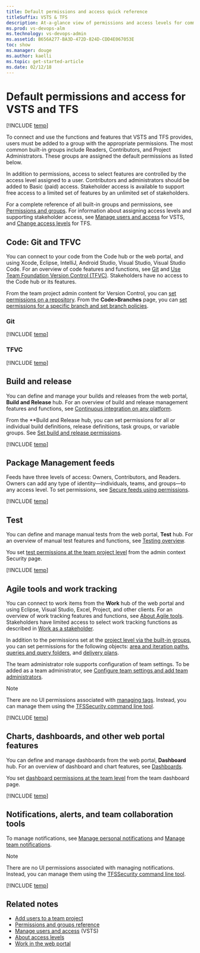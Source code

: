 ```yaml
---
title: Default permissions and access quick reference
titleSuffix: VSTS & TFS 
description: At-a-glance view of permissions and access levels for common user tasks for Visual Studio Team Services and Team Foundation Server 
ms.prod: vs-devops-alm
ms.technology: vs-devops-admin
ms.assetid: B656A277-BA3D-472D-824D-CDD4E067053E
toc: show
ms.manager: douge
ms.author: kaelli
ms.topic: get-started-article
ms.date: 02/12/18
---
```


[//]: # (monikerRange: '>= tfs-2013')

# Default permissions and access for VSTS and TFS 



[!INCLUDE [temp](../_shared/version-vsts-tfs-all-versions.md)]

To connect and use the functions and features that VSTS and TFS provides, users must be added to a group with the appropriate permissions. The most common built-in groups include Readers, Contributors, and Project Administrators. These groups are assigned the default permissions as listed below. 

In addition to permissions, access to select features are controlled by the access level assigned to a user. Contributors and administrators should be added to Basic (paid) access. Stakeholder access is available to support free access to a limited set of features by an unlimited set of stakeholders. 

For a complete reference of all built-in groups and permissions, see [Permissions and groups](permissions.md). For information about assigning access levels and supporting stakeholder access, see [Manage users and access](../accounts/add-account-users-assign-access-levels.md) for VSTS, and [Change access levels](change-access-levels.md) for TFS. 


## Code: Git and TFVC  

You can connect to your code from the Code hub or the web portal, and using Xcode, Eclipse, IntelliJ, Android Studio, Visual Studio, Visual Studio Code. For an overview of code features and functions, see [Git](../git/overview.md) and [Use Team Foundation Version Control (TFVC)](../tfvc/overview.md). Stakeholders have no access to the Code hub or its features.

From the team project admin content for Version Control, you can [set permissions on a repository](set-git-tfvc-repository-permissions.md). From the **Code>Branches** page, you can [set permissions for a specific branch and set branch policies](../git/branch-permissions.md). 

### Git
[!INCLUDE [temp](_shared/code-git.md)]

### TFVC 
[!INCLUDE [temp](_shared/code-tfvc.md)]



## Build and release

You can define and manage your builds and releases from the web portal, **Build and Release** hub. For an overview of build and release management features and functions, see [Continuous integration on any platform](../build-release/overview.md).

From the **Build and Release hub, you can set permissions for all or individual build definitions, release definitions, task groups, or variable groups. See [Set build and release permissions](../build-release/set-permissions.md). 

[!INCLUDE [temp](_shared/build-release.md)]

## Package Management feeds

Feeds have three levels of access: Owners, Contributors, and Readers. Owners can add any type of identity&mdash;individuals, teams, and groups&mdash;to any access level. To set permissions, see [Secure feeds using permissions](../package/feeds/feed-permissions.md).

[!INCLUDE [temp](_shared/package-feeds.md)]

## Test

You can define and manage manual tests from the web portal, **Test** hub. For an overview of manual test features and functions, see [Testing overview](../manual-test/index.md).  

You set [test permissions at the team project level](set-project-collection-level-permissions.md) from the admin context Security page.  

[!INCLUDE [temp](_shared/test.md)]

## Agile tools and work tracking

You can connect to work items from the **Work** hub of the web portal and using Eclipse, Visual Studio, Excel, Project, and other clients. For an overview of work tracking features and functions, see [About Agile tools](../work/backlogs/overview.md). Stakeholders have limited access to select work tracking functions as described in [Work as a stakeholder](../security/get-started-stakeholder.md).  

In addition to the permissions set at the [project level via the built-in groups](set-project-collection-level-permissions.md), you can set permissions for the following objects: [area and iteration paths](../security/set-permissions-access-work-tracking.md), [queries and query folders](../work/track/set-query-permissions.md), and [delivery plans](set-permissions-access-work-tracking.md#plan-permissions).  

The team administrator role supports configuration of team settings. To be added as a team administrator, see [Configure team settings and add team administrators](../work/scale/add-team-administrator.md). 

>[!NOTE]  
>There are no UI permissions associated with [managing tags](../work/track/add-tags-to-work-items.md). Instead, you can manage them using the [TFSSecurity command line tool](../tfs-server/command-line/tfssecurity-cmd.md#collection-level-permissions).   


[!INCLUDE [temp](_shared/work.md)]



## Charts, dashboards, and other web portal features 

You can define and manage dashboards from the web portal, **Dashboard** hub. For an overview of dashboard and chart features, see [Dashboards](../report/overview.md). 

You set [dashboard permissions at the team level](../report/dashboard-permissions.md) from the team dashboard page. 


[!INCLUDE [temp](_shared/report.md)]

## Notifications, alerts, and team collaboration tools 

To manage notifications, see [Manage personal notifications](../notifications/manage-personal-notifications.md) and [Manage team notifications](../collaborate/manage-team-notifications.md).

>[!NOTE]  
>There are no UI permissions associated with managing notifications. Instead, you can manage them using the [TFSSecurity command line tool](../tfs-server/command-line/tfssecurity-cmd.md#collection-level-permissions).

[!INCLUDE [temp](_shared/collaborate.md)]

 




## Related notes

- [Add users to a team project](../security/add-users-team-project.md)  
- [Permissions and groups reference](permissions.md)  
- [Manage users and access](../accounts/add-account-users-assign-access-levels.md) (VSTS) 
- [About access levels](access-levels.md)
- [Work in the web portal](../user-guide/work-web-portal.md) 

 
<!---

## Git repository  

<table>
<tbody valign="top">

<tr>
<th>Task</th>
<th>Readers</th>
<th>Contributors</th>
<th>Project Admins</th>
<th>Build Admins</th>
<th>Account Owner/Collection Admins</th>
</tr>

<tr>
<td>**Administer**: Rename and delete a repository. At top-level Git repository, can add repositories. At the branch level, can lock, unlock, and set permissions for the branch.</td>
<td>  </td>
<td>  </td>
<td>![checkmark](_img/checkmark.png)</td>
<td>   </td>
<td>![checkmark](_img/checkmark.png)</td>
</tr>



<tr>
<td>**Branch creation**: Create and publish branches in a repo. Users are automatically granted Administer, Contribute, and Force permissions for any branch they create.  </td>
<td> </td>
<td>![check mark](_img/checkmark.png)</td>
<td>![check mark](_img/checkmark.png)</td>
<td> </td>
<td>![check mark](_img/checkmark.png)</td>
</tr>

<tr>
<td>**Contribute**: Repo level: can push their changes to branches in the repository. Branch level: can push their changes to the branch and lock the branch.</td>
<td> </td>
<td> </td>
<td>![check mark](_img/checkmark.png)</td>
<td> </td>
<td>![check mark](_img/checkmark.png)</td>
</tr>

<tr>
<td>**Note management**: Can push and edit Git notes to a repository. Can remove notes from items if they have the Force permission.</td>
<td> </td>
<td>![check mark](_img/checkmark.png)</td>
<td>![check mark](_img/checkmark.png)</td>
<td> </td>
<td>![check mark](_img/checkmark.png)</td>
</tr>

<tr>
<td>**Read**: Can clone, fetch, pull, and explore the contents of a repository.</td>
<td>![check mark](_img/checkmark.png)</td>
<td>![check mark](_img/checkmark.png)</td>
<td>![check mark](_img/checkmark.png)</td>
<td>![check mark](_img/checkmark.png)</td>
<td>![check mark](_img/checkmark.png)</td>
</tr>

<tr>
<td>**Rewrite and destroy history (force push)**: Can force an update to a branch, delete a branch, and modify the commit history of a branch. A force update can overwrite commits added from any user.   </td>
<td> </td>
<td> </td>
<td> </td>
<td> </td>
<td> </td>
</tr>

<tr>
<td>**Tag creation**: Can push tags to a repository. Can edit or remove tags if they have the Force permission.</td>
<td> </td>
<td>![check mark](_img/checkmark.png)</td>
<td>![check mark](_img/checkmark.png)</td>
<td> </td>
<td>![check mark](_img/checkmark.png)</td>

</tr>


</tbody>
</table>

##Work tracking    



<table>
<tbody valign="top">

<tr>
<th>Task</th>
<th>Readers</th>
<th>Contributors</th>
<th>Project Admins</th>
<th>Build Admins</th>
<th>Account Owner/Collection Admins</th>
</tr>

<tr>
<td>**Create tag definition**: Can add tags through a work item form.</td>
<td>  </td>
<td>![checkmark](_img/checkmark.png)</td>
<td>![checkmark](_img/checkmark.png)</td>
<td>   </td>
<td>![checkmark](_img/checkmark.png)</td>
</tr>



<tr>
<td>**Delete work items in this project**: Can mark work items in this project as deleted. </td>
<td> </td>
<td>  </td>
<td>![check mark](_img/checkmark.png)</td>
<td>![check mark](_img/checkmark.png)</td>
<td>![check mark](_img/checkmark.png)</td>
</tr>

<tr>
<td>**Edit work items under a node**: Can edit work items under a specific area node.</td>
<td> </td>
<td>![check mark](_img/checkmark.png)</td>
<td>![check mark](_img/checkmark.png)</td>
<td> </td>
<td>![check mark](_img/checkmark.png)</td>
</tr>

<tr>
<td>**Create and modify areas and iterations**: Define the area and iteration paths available for all teams within a project.</td>
<td> </td>
<td> </td>
<td>![check mark](_img/checkmark.png)</td>
<td> </td>
<td>![check mark](_img/checkmark.png)</td>
</tr>

<tr>
<td>**Move work items out of this project**: Can move a work item from one team project to another team project within the collection.</td>
<td> </td>
<td>![check mark](_img/checkmark.png)</td>
<td>![check mark](_img/checkmark.png)</td>
<td> </td>
<td>![check mark](_img/checkmark.png)</td>
</tr>

<tr>
<td>**Permanently delete work items in this project**: Can permanently delete work items and test artifacts from the team project.</td>
<td>![check mark](_img/checkmark.png)</td>
<td>![check mark](_img/checkmark.png)</td>
<td>![check mark](_img/checkmark.png)</td>
<td>![check mark](_img/checkmark.png)</td>
<td>![check mark](_img/checkmark.png)</td>
</tr>


<tr>
<td>**View work items in this node**: Can view, but not change, work items in this area node.</td>
<td> </td>
<td>![check mark](_img/checkmark.png)</td>
<td>![check mark](_img/checkmark.png)</td>
<td> </td>
<td>![check mark](_img/checkmark.png)</td>
</tr>



</tbody>
</table>

-->

